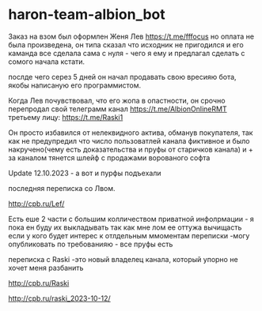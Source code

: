 # haron-team-albion_bot
Заказ на взом был оформлен  Женя Лев https://t.me/fffocus но оплата не была произведена, он типа сказал что исходник не пригодился и его каманда все сделала сама с нуля - чего я ему и предлагал сделать с сомого начала кстати.

послде чего серез 5 дней он начал продавать свою вресияю бота, якобы написаную его программистом.

Когда Лев почувствовал, что его жопа в опастности, он срочно перепродал свой телеграмм канал https://t.me/AlbionOnlineRMT третьему лицу: https://t.me/Raski1

Он просто избавился от нелеквидного актива, обманув покупателя, так как не предупредил что число пользоватлей канала фиктивное и было накручено(чему есть доказательства и пруфы от старичков канала) 
и + за каналом тянется шлейф с продажами ворованого софта

Update 12.10.2023 - а вот и пурфы подъехали

последняя переписка со Лвом.

http://cpb.ru/Lef/

Есть еше 2 части с большим колличеством приватной инфолрмации - я пока ен буду их выкладывать так как мне лом ее оттужа вычищасть
если у кого будет интерес к отлдельным ммоментам переписки  -могу опубликовать по требованияю - все пруфы есть

переписка с Raski  -это новый владелец канала, который упорно не хочет меня разбанить

http://cpb.ru/Raski

http://cpb.ru/raski_2023-10-12/
